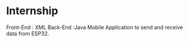 # Internship
Front-End : XML
Back-End :Java
Mobile Application to send and receive data from ESP32.
